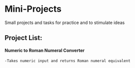 # Mini-Projects
Small projects and tasks for practice and to stimulate ideas

## Project List:
 #### Numeric to Roman Numeral Converter
    -Takes numeric input and returns Roman numeral equivalent
